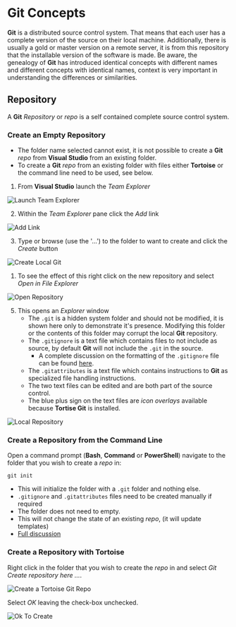 # Git Concepts

**Git** is a distributed source control system.  That means that each user has a complete version of the source on their local machine.  Additionally, there is usually a gold or master version on a remote server, it is from this repository that the installable version of the software is made.  Be aware, the genealogy of **Git** has introduced identical concepts with different names and different concepts with identical names, context is very important in understanding the differences or similarities.

## Repository

A **Git** _Repository_ or _repo_ is a self contained complete source control system.

### Create an Empty Repository

- The folder name selected cannot exist, it is not possible to create a **Git** _repo_ from **Visual Studio** from an existing folder.
- To create a **Git** _repo_ from an existing folder with files either **Tortoise** or the command line need to be used, see below.

1. From **Visual Studio** launch the _Team Explorer_

![Launch Team Explorer](/img/LaunchingTeamExplorer.PNG)

2. Within the _Team Explorer_ pane click the _Add_ link

![Add Link](/img/NewLocalGitRepositoryLink.PNG)

3. Type or browse (use the '...') to the folder to want to create and click the _Create_ button

![Create Local Git](/img/LocalGitRepository.PNG)

1. To see the effect of this right click on the new repository and select _Open in File Explorer_

![Open Repository](/img/OpenRepositoryInExplorer.PNG)

5. This opens an _Explorer_ window
   - The `.git` is a hidden system folder and should not be modified, it is shown here only to demonstrate it's presence.  Modifying this folder or the contents of this folder may corrupt the local **Git** repository.  
   - The `.gitignore` is a text file which contains files to not include as source, by default **Git** will not include the `.git` in the source.
     - A complete discussion on the formatting of the `.gitignore` file can be found [here](https://git-scm.com/docs/gitignore).
   - The `.gitattributes` is a text file which contains instructions to **Git** as specialized file handling instructions.
   - The two text files can be edited and are both part of the source control.
   - The blue plus sign on the text files are _icon overlays_ available because **Tortise Git** is installed.

![Local Repository](/img/LocalRepository.PNG)

### Create a Repository from the Command Line

Open a command prompt (**Bash**, **Command** or **PowerShell**) navigate to the folder that you wish to create a _repo_ in:

```shell
git init
```

- This will initialize the folder with a `.git` folder and nothing else.
- `.gitignore` and `.gitattributes` files need to be created manually if required
- The folder does not need to empty.
- This will not change the state of an existing _repo_, (it will update templates)
- [Full discussion](https://git-scm.com/docs/git-init)

### Create a Repository with Tortoise

Right click in the folder that you wish to create the _repo_ in and select _Git Create repository here ..._.

![Create a Tortoise Git Repo](/img/NewLocalRepositoryTortoise.PNG)

Select _OK_ leaving the check-box unchecked.

![Ok To Create](/img/okToCreate.PNG)


